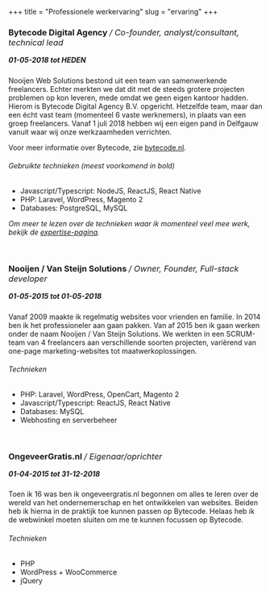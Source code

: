 +++
title = "Professionele werkervaring"
slug = "ervaring"
+++

<style>
h3 em { font-weight: 400; }
h5 { margin-top: 0 !important; }
</style>

### Bytecode Digital Agency */ Co-founder, analyst/consultant, technical lead*

##### 01-05-2018 tot HEDEN

Nooijen Web Solutions bestond uit een team van samenwerkende freelancers. Echter merkten we dat dit met de steeds grotere projecten problemen op kon leveren, mede omdat we geen eigen kantoor hadden. Hierom is Bytecode Digital Agency B.V. opgericht. Hetzelfde team, maar dan een écht vast team (momenteel 6 vaste werknemers), in plaats van een groep freelancers. Vanaf 1 juli 2018 hebben wij een eigen pand in Delfgauw vanuit waar wij onze werkzaamheden verrichten.

Voor meer informatie over Bytecode, zie [bytecode.nl](https://bytecode.nl).

###### Gebruikte technieken (meest voorkomend in bold)

* Javascript/Typescript: NodeJS, ReactJS, React Native
* PHP: Laravel, WordPress, Magento 2
* Databases: PostgreSQL, MySQL

_Om meer te lezen over de technieken waar ik momenteel veel mee werk, bekijk de [expertise-pagina](/expertise)._

<br>

### Nooijen / Van Steijn Solutions */ Owner, Founder, Full-stack developer*

##### 01-05-2015 tot 01-05-2018

Vanaf 2009 maakte ik regelmatig websites voor vrienden en familie. In 2014 ben ik het professioneler aan gaan pakken. Van af 2015 ben ik gaan werken onder de naam Nooijen / Van Steijn Solutions. We werkten in een SCRUM-team van 4 freelancers aan verschillende soorten projecten, variërend van one-page marketing-websites tot maatwerkoplossingen.

###### Technieken

* PHP: Laravel, WordPress, OpenCart, Magento 2
* Javascript/Typescript: ReactJS, React Native
* Databases: MySQL
* Webhosting en serverbeheer

<br>

### OngeveerGratis.nl */ Eigenaar/oprichter*

##### 01-04-2015 tot 31-12-2018

Toen ik 16 was ben ik ongeveergratis.nl begonnen om alles te leren over de wereld van het ondernemerschap en het ontwikkelen van websites. Beiden heb ik hierna in de praktijk toe kunnen passen op Bytecode. Helaas heb ik de webwinkel moeten sluiten om me te kunnen focussen op Bytecode.

###### Technieken

* PHP
* WordPress + WooCommerce
* jQuery
